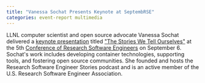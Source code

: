 ```yaml
---
title: "Vanessa Sochat Presents Keynote at SeptembRSE"
categories: event-report multimedia
---
```


LLNL computer scientist and open source advocate Vanessa Sochat delivered a [keynote presentation](https://septembrse.github.io/#/event/K1002) titled ["The Stories We Tell Ourselves"](https://www.youtube.com/watch?v=YRsak7sIJ1w&t=1301s) at the 5th [Conference of Research Software Engineers](https://septembrse.society-rse.org/) on September 6. Sochat's work includes developing container technologies, supporting tools, and fostering open source communities. She founded and hosts the Research Software Engineer Stories podcast and is an active member of the U.S. Research Software Engineer Association.
